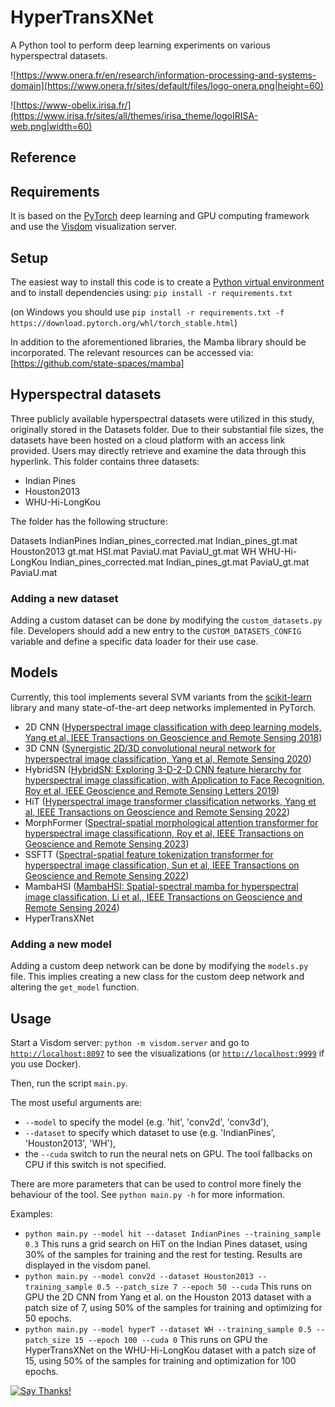 # HyperTransXNet

A Python tool to perform deep learning experiments on various hyperspectral datasets.

![https://www.onera.fr/en/research/information-processing-and-systems-domain](https://www.onera.fr/sites/default/files/logo-onera.png|height=60)

![https://www-obelix.irisa.fr/](https://www.irisa.fr/sites/all/themes/irisa_theme/logoIRISA-web.png|width=60)

## Reference

## Requirements

It is based on the [PyTorch](http://pytorch.org/) deep learning and GPU computing framework and use the [Visdom](https://github.com/facebookresearch/visdom) visualization server.

## Setup

The easiest way to install this code is to create a [Python virtual environment](https://docs.python.org/3/tutorial/venv.html) and to install dependencies using:
`pip install -r requirements.txt`

(on Windows you should use `pip install -r requirements.txt -f https://download.pytorch.org/whl/torch_stable.html`)

In addition to the aforementioned libraries, the Mamba library should be incorporated. The relevant resources can be accessed via: [https://github.com/state-spaces/mamba]

## Hyperspectral datasets

Three publicly available hyperspectral datasets were utilized in this study, originally stored in the Datasets folder. Due to their substantial file sizes, the datasets have been hosted on a cloud platform with an access link provided. Users may directly retrieve and examine the data through this hyperlink.
This folder contains three datasets:

  * Indian Pines
  * Houston2013
  * WHU-Hi-LongKou

The folder has the following structure:

Datasets
    IndianPines
        Indian_pines_corrected.mat
        Indian_pines_gt.mat
    Houston2013
        gt.mat
        HSI.mat
        PaviaU.mat
        PaviaU_gt.mat
    WH
        WHU-Hi-LongKou
            Indian_pines_corrected.mat
            Indian_pines_gt.mat
            PaviaU_gt.mat
            PaviaU.mat

### Adding a new dataset

Adding a custom dataset can be done by modifying the `custom_datasets.py` file. Developers should add a new entry to the `CUSTOM_DATASETS_CONFIG` variable and define a specific data loader for their use case.

## Models

Currently, this tool implements several SVM variants from the [scikit-learn](http://scikit-learn.org/stable/) library and many state-of-the-art deep networks implemented in PyTorch.
  * 2D CNN ([Hyperspectral image classification with deep learning models, Yang et al, IEEE Transactions on Geoscience and Remote Sensing 2018](https://ieeexplore.ieee.org/abstract/document/8340197))
  * 3D CNN ([Synergistic 2D/3D convolutional neural network for hyperspectral image classification, Yang et al, Remote Sensing 2020](https://www.mdpi.com/2072-4292/12/12/2033))
  * HybridSN ([HybridSN: Exploring 3-D-2-D CNN feature hierarchy for hyperspectral image classification, with Application to Face Recognition, Roy et al, IEEE Geoscience and Remote Sensing Letters 2019](https://ieeexplore.ieee.org/abstract/document/8736016))
  * HiT ([Hyperspectral image transformer classification networks, Yang et al, IEEE Transactions on Geoscience and Remote Sensing 2022](https://ieeexplore.ieee.org/abstract/document/9766028))
  * MorphFormer ([Spectral-spatial morphological attention transformer for hyperspectral image classificationn, Roy et al, IEEE Transactions on Geoscience and Remote Sensing 2023](https://ieeexplore.ieee.org/abstract/document/10036472))
  * SSFTT ([Spectral-spatial feature tokenization transformer for hyperspectral image classification, Sun et al, IEEE Transactions on Geoscience and Remote Sensing 2022](https://ieeexplore.ieee.org/abstract/document/9684381))
  * MambaHSI ([MambaHSI: Spatial-spectral mamba for hyperspectral image classification, Li et al., IEEE Transactions on Geoscience and Remote Sensing 2024](https://ieeexplore.ieee.org/abstract/document/10604894))
  * HyperTransXNet
### Adding a new model

Adding a custom deep network can be done by modifying the `models.py` file. This implies creating a new class for the custom deep network and altering the `get_model` function.

## Usage

Start a Visdom server:
`python -m visdom.server`
and go to [`http://localhost:8097`](http://localhost:8097) to see the visualizations (or [`http://localhost:9999`](http://localhost:9999) if you use Docker).

Then, run the script `main.py`.

The most useful arguments are:
  * `--model` to specify the model (e.g. 'hit', 'conv2d', 'conv3d'),
  * `--dataset` to specify which dataset to use (e.g. 'IndianPines', 'Houston2013', 'WH'),
  * the `--cuda` switch to run the neural nets on GPU. The tool fallbacks on CPU if this switch is not specified.

There are more parameters that can be used to control more finely the behaviour of the tool. See `python main.py -h` for more information.

Examples:
  * `python main.py --model hit --dataset IndianPines --training_sample 0.3`
    This runs a grid search on HiT on the Indian Pines dataset, using 30% of the samples for training and the rest for testing. Results are displayed in the visdom panel.
  * `python main.py --model conv2d --dataset Houston2013 --training_sample 0.5 --patch_size 7 --epoch 50 --cuda`
    This runs on GPU the 2D CNN from Yang et al. on the Houston 2013 dataset with a patch size of 7, using 50% of the samples for training and optimizing for 50 epochs.
  * `python main.py --model hyperT --dataset WH --training_sample 0.5 --patch_size 15 --epoch 100 --cuda 0`
    This runs on GPU the HyperTransXNet on the WHU-Hi-LongKou dataset with a patch size of 15, using 50% of the samples for training and optimization for 100 epochs.

[![Say Thanks!](https://img.shields.io/badge/Say%20Thanks-!-1EAEDB.svg)](https://saythanks.io/to/nshaud)
